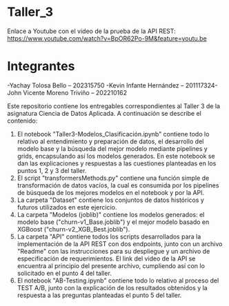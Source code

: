 # Taller_3
Enlace a Youtube con el video de la prueba de la API REST: 
https://www.youtube.com/watch?v=BpOR62Po-9M&feature=youtu.be

# Integrantes
-Yachay Tolosa Bello – 202315750
-Kevin Infante Hernández – 201117324​
-John Vicente Moreno Triviño – 202210162

Este repositorio contiene los entregables correspondientes al Taller 3 de la asignatura Ciencia de Datos Aplicada. A continuación se describe el contenido:

1. El notebook "Taller3-Modelos_Clasificación.ipynb" contiene todo lo relativo al entendimiento y preparación de datos, el desarrollo del modelo base y la búsqueda del mejor modelo mediante pipelines y grids, encapsulando así los modelos generados. En este notebook se dan las explicaciones y respuestas a las cuestiones planteadas en los puntos 1, 2 y 3 del taller.
2. El script "transformersMethods.py" contiene una función simple de transformación de datos vacíos, la cual es consumida por los pipelines de búsqueda de los mejores modelos en el notebook y por la API.
3. La carpeta "Dataset" contiene los conjuntos de datos históricos y futuros utilizados en este ejercicio.
4. La carpeta "Modelos (joblib)" contiene los modelos generados: el modelo base ("churn-v1_Base.joblib") y el mejor modelo basado en XGBoost ("churn-v2_XGB_Best.joblib").
5. La carpeta "API" contiene todos los scripts desarrollados para la implementación de la API REST con dos endpoints, junto con un archivo "Readme" con las instrucciones para su despliegue y un archivo de especificación de requerimientos. El link del video de la API se encuentra al principio del presente archivo, cumpliendo así con lo solicitado en el punto 4 del taller.
6. El notebook "AB-Testing.ipynb" contiene todo lo relativo al proceso del TEST A/B, junto con la explicación de los resultados obtenidos y la respuesta a las preguntas planteadas el punto 5 del taller.

